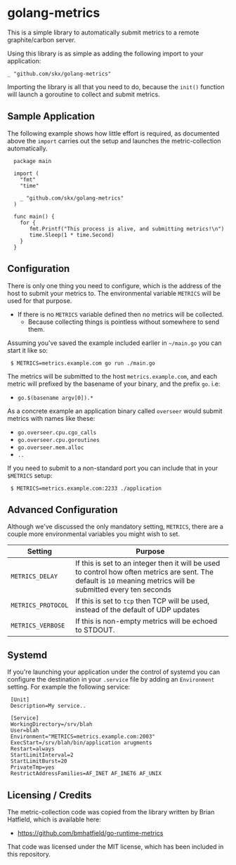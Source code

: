 # golang-metrics

This is a simple library to automatically submit metrics to a remote
graphite/carbon server.

Using this library is as simple as adding the following import to your
application:

    _ "github.com/skx/golang-metrics"

Importing the library is all that you need to do, because the `init()`
function will launch a goroutine to collect and submit metrics.


## Sample Application

The following example shows how little effort is required, as documented
above the `import` carries out the setup and launches the metric-collection
automatically.

      package main

      import (
        "fmt"
        "time"

        _ "github.com/skx/golang-metrics"
      )

      func main() {
        for {
		   fmt.Printf("This process is alive, and submitting metrics!\n")
		   time.Sleep(1 * time.Second)
        }
      }


## Configuration

There is only one thing you need to configure, which is the address of
the host to submit your metrics to.   The environmental variable
`METRICS` will be used for that purpose.

* If there is no `METRICS` variable defined then no metrics will be collected.
   * Because collecting things is pointless without somewhere to send them.

Assuming you've saved the example included earlier in `~/main.go` you can
start it like so:

     $ METRICS=metrics.example.com go run ./main.go

The metrics will be submitted to the host `metrics.example.com`, and each
metric will prefixed by the basename of your binary, and the prefix `go`.  i.e:

* `go.$(basename argv[0]).*`

As a concrete example an application binary called `overseer` would submit
metrics with names like these:

* `go.overseer.cpu.cgo_calls`
* `go.overseer.cpu.goroutines`
* `go.overseer.mem.alloc`
* `..`

If you need to submit to a non-standard port you can include that in your `$METRICS` setup:

     $ METRICS=metrics.example.com:2233 ./application


## Advanced Configuration

Although we've discussed the only mandatory setting, `METRICS`, there
are a couple more environmental variables you might wish to set.

| Setting            | Purpose                                                  |
| -------------------|----------------------------------------------------------|
| `METRICS_DELAY`    | If this is set to an integer then it will be used to control how often metrics are sent.  The default is  `10` meaning metrics will be submitted every ten seconds |
| `METRICS_PROTOCOL` | If this is set to `tcp` then TCP will be used, instead of the default of UDP updates                           |
| `METRICS_VERBOSE`  | If this is non-empty metrics will be echoed to STDOUT.   |


## Systemd

If you're launching your application under the control of systemd you can
configure the destination in your `.service` file by adding an `Environment` setting.  For example the following service:

     [Unit]
     Description=My service..

     [Service]
     WorkingDirectory=/srv/blah
     User=blah
     Environment="METRICS=metrics.example.com:2003"
     ExecStart=/srv/blah/bin/application arugments
     Restart=always
     StartLimitInterval=2
     StartLimitBurst=20
     PrivateTmp=yes
     RestrictAddressFamilies=AF_INET AF_INET6 AF_UNIX


## Licensing / Credits

The metric-collection code was copied from the library written by Brian Hatfield, which is available here:

* https://github.com/bmhatfield/go-runtime-metrics

That code was licensed under the MIT license, which has been included in this
repository.
